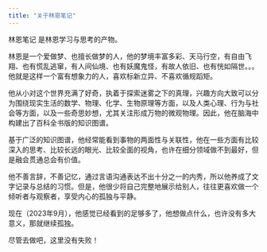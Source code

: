 ```yaml
---
title: "关于林恩笔记"
---
```


林恩笔记 是林恩学习与思考的产物。

林恩是一个爱做梦、也擅长做梦的人，他的梦境丰富多彩、天马行空，有自由飞翔、也有慌乱逃窜，有人间仙境、也有妖魔鬼怪，有故人依旧、也有恍如隔世。。。他就是这样一个富有想象力的人，喜欢标新立异、不喜欢循规蹈矩。

他从小对这个世界充满了好奇，执着于探索迷雾之下的真理，兴趣方向大致可以分为围绕现实生活的数学、物理、化学、生物原理等方面，以及人类心理、行为与社会等方面，以及一些奇思妙想，尤其关注形成万物的微观物理。因此，他在脑海中构建出了百科全书版的知识图谱。

基于广泛的知识图谱，他经常能看到事物的两面性与关联性，他在一些方面有比较深入的思考、比较长远的眼光、比较全面的视角，也许在细分领域做不到最好，但是融会贯通总会有价值。

他不善言辞，不善记忆，通过言语沟通表达不出十分之一的内秀，所以他养成了文字记录与总结的习惯。但是，他很少将自己完整地展示给别人，往往更喜欢做一个倾听者与观察者，享受内心的孤独与平静。

现在（2023年9月），他感觉已经看到的足够多了，他想做点什么，也许没有多大意义，那就继续孤独。

尽管去做吧，这里没有失败！
